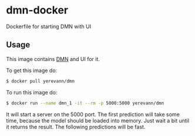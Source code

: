 # dmn-docker
Dockerfile for starting DMN with UI

Usage
-----

This image contains [DMN](https://github.com/YerevaNN/Dynamic-memory-networks-in-Theano) and UI for it. 

To get this image do:
```bash
$ docker pull yerevann/dmn
```

To run this image do:
```bash
$ docker run --name dmn_1 -it --rm -p 5000:5000 yerevann/dmn
```

It will start a server on the 5000 port. The first prediction will take some time, because the model should be loaded into memory. Just wait a bit until it returns the result. The following predictions will be fast.